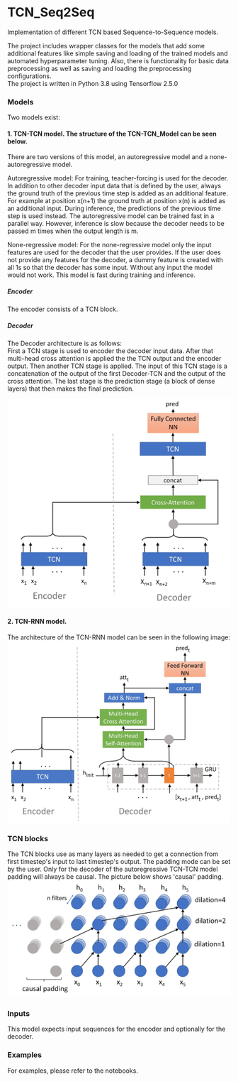 # TCN_Seq2Seq
Implementation of different TCN based Sequence-to-Sequence models. 

The project includes wrapper classes for the models that add some additional 
features like simple saving and loading of the trained models and automated 
hyperparameter tuning. Also, there is functionality for basic data preprocessing 
as well as saving and loading the preprocessing configurations.  
The project is written in Python 3.8 using Tensorflow 2.5.0

### Models
Two models exist:
#### 1. TCN-TCN model. The structure of the TCN-TCN_Model can be seen below.


There are two versions of this model, an autoregressive model and a 
none-autoregressive model.

Autoregressive model:
For training, teacher-forcing is used for the decoder. In addition to other decoder 
input data that is defined by the user, always the ground truth of the previous time 
step is added as an additional feature. For example at position x(n+1) the ground 
truth at position x(n) is added as an additional input.
During inference, the predictions of the previous time step is used instead.
The autoregressive model can be trained fast in a parallel way. However, inference 
is slow because the decoder needs to be passed m times when the output length is m.

None-regressive model:
For the none-regressive model only the input features are used for the decoder that 
the user provides. If the user does not provide any features for the decoder, a 
dummy feature is created with all 1s so that the decoder has some input. Without any 
input the model would not work. This model is fast during training and inference.

##### Encoder
The encoder consists of a TCN block. 

##### Decoder
The Decoder architecture is as follows:  
First a TCN stage is used to encoder the decoder input data.
After that multi-head cross attention is applied the the TCN output and the
encoder output.
Then another TCN stage is applied. The input of this TCN stage is a
concatenation of the output of the first Decoder-TCN and the output of the
cross attention.
The last stage is the prediction stage (a block of dense layers) that then
makes the final prediction.

![Model plot](./images/TCN-TCN.jpg)

#### 2. TCN-RNN model.
The architecture of the TCN-RNN model can be seen in the following image:
![Model plot](./images/TCN-GRU.jpg)

### TCN blocks
The TCN blocks use as many layers as needed to get a connection from first timestep's 
input to last timestep's output. The padding mode can be set by the user. Only for 
the decoder of the autoregressive TCN-TCN model padding will always be causal. The 
picture below shows 'causal' padding.
![TCN plot](./images/TCN.jpg)

### Inputs
This model expects input sequences for the encoder and optionally for the decoder.

### Examples
For examples, please refer to the notebooks.


